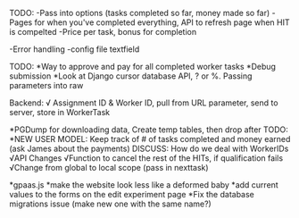 TODO:
-Pass into options (tasks completed so far, money made so far)
-Pages for when you've completed everything, API to refresh page when HIT is compelted 
-Price per task, bonus for completion

-Error handling
-config file textfield


TODO:
*Way to approve and pay for all completed worker tasks
*Debug submission
*Look at Django cursor database API, ? or %. Passing parameters into raw

Backend:
√ Assignment ID & Worker ID, pull from URL parameter, send to server, store in WorkerTask

*PGDump for downloading data, Create temp tables, then drop after
	TODO: *NEW USER MODEL: Keep track of # of tasks completed and money earned (ask James about the payments)
	DISCUSS: How do we deal with WorkerIDs
√API Changes
	√Function to cancel the rest of the HITs, if qualification fails
	√Change from global to local scope (pass in nexttask)


*gpaas.js
*make the website look less like a deformed baby
*add current values to the forms on the edit experiment page
*Fix the database migrations issue (make new one with the same name?)

